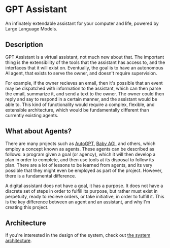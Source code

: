 # GPT Assistant

An infinately extendable assistant for your computer and life, powered by Large Language Models.

## Description

GPT Assistant is a virtual assistant, not much new about that. The important thing is the extensibility of the tools that the assistant has access to, and the interfaces that it will exist on. Eventually, the goal is to have an autonomous AI agent, that exists to serve the owner, and doesn't require supervision.

For example, if the owner recieves an email, then it's possible that an event may be dispatched with information to the assistant, which can then parse the email, summarize it, and send a text to the owner. The owner could then reply and say to respond in a certain manner, and the assistant would be able to. This kind of functionality would require a complex, flexible, and extensible architecture, which would be fundamentally different than currently existing agents.

## What about Agents?

There are many projects such as [AutoGPT](https://github.com/Significant-Gravitas/Auto-GPT), [Baby AGI](https://github.com/yoheinakajima/babyagi), and others, which employ a concept known as agents. These agents can be described as follows: a program given a goal (or agency), which it will then develop a plan in order to complete, and then use tools at its disposal to follow its plan. There are a lot of lessons to be learned from agents, and its very possible that they might even be employed as part of the project. However, there is a fundamental difference.

A digital assistant does not have a goal, it has a purpose. It does not have a discrete set of steps in order to fulfill its purpose, but rather must exist in perpetuity, ready to recieve orders, or take initiative, in order to fulfill it. This is the key difference between an agent and an assistant, and why I'm creating this project.

## Architecture

If you're interested in the design of the system, check out [the system architecture](https://github.com/AidanTilgner/GPT-Assistant/blob/master/Architecture.md).
